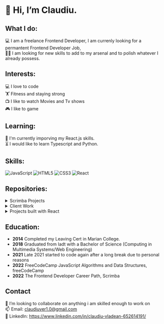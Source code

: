 # 👋 Hi, I’m Claudiu. 

## What I do:
💻 I am a freelance Frontend Developer, I am currenly looking for a permantent Frontend Developer Job,<br>
👨‍💻 I am looking for new skills to add to my arsenal and to polish whatever I already possess.

## Interests:
💻 I love to code <br>
🏋️ Fitness and staying strong <br>
📺 I like to watch Movies and Tv shows <br>
🎮 I like to game  <br>

## Learning: 
🌱 I'm currently imporving my React.js skills. <br>
⏳ I would like to learn Typescript and Python. <br>

## Skills: 
![JavaScript](https://img.shields.io/badge/javascript-%23323330.svg?style=for-the-badge&logo=javascript&logoColor=%23F7DF1E) ![HTML5](https://img.shields.io/badge/html5-%23E34F26.svg?style=for-the-badge&logo=html5&logoColor=white) ![CSS3](https://img.shields.io/badge/css3-%231572B6.svg?style=for-the-badge&logo=css3&logoColor=white) ![React](https://img.shields.io/badge/react-%2320232a.svg?style=for-the-badge&logo=react&logoColor=%2361DAFB)

## Repositories: 
<details>
  <summary>Scrimba Projects</summary>
  <p>Throughout the <a href="https://scrimba.com/learn/frontend">Scrimba front-end developer career path</a> you are encouraged to do multiple solo projects. Solo means there will be no guidance or solution to the challenge; only the design and requirements of the projects are given.</p>
  <blockquote>
    <ul>
       <li><a href="https://github.com/VladeanClaudiu/ReactProjects/tree/main/react-quiz-app">Quizzical (React + API)</a></li>
       <li><a href="https://github.com/VladeanClaudiu/ReactProjects/tree/main/react-travel-journal">Travel Journal (React)</a></li>
       <li><a href="https://github.com/VladeanClaudiu/ReactProjects/tree/main/react-busi-card">Digital business card (React)</a></li>
       <li><a href="https://github.com/VladeanClaudiu/WorkingWithAPI/tree/main/API-MovieWatchlist">Movie watchlist (API)</a></li>
       <li><a href="https://github.com/VladeanClaudiu/MetricConversion">Unit converter</a></li>
       <li><a href="https://github.com/VladeanClaudiu/PasswordGen">Password generator</a></li>
       <li><a href="https://github.com/VladeanClaudiu/InvoiceCreator">Invoice creator</a></li>
       <li><a href="https://github.com/VladeanClaudiu/WorkingWithAPI/tree/main/API-ColorGenerator">Color scheme generator (API)</a></li>
    </ul>
  </blockquote>
</details>

<details>
  <summary>Client Work</summary>
  <p><a href="https://coachswilson.pages.dev/">Website </a> created for a personal trainer at my gym, some info on the site may still need to be added but the overall page is completed. The website is static and built with just HTML, CSS and some basic JS.</p>
  <blockquote>
    <ul>
      <li><a href="https://github.com/VladeanClaudiu/SWPTwebsite.github.io">Website for a personal trainer at my gym</a></li>
    </ul>
  </blockquote>
</details>

<details>
  <summary>Projects built with React</summary>
  <p>React project setup with <a href="https://vitejs.dev/"> Vite </a> and ran with npm.</p>
  <blockquote>
     <ul>
       <li><a href="https://github.com/VladeanClaudiu/ReactProjects/tree/main/react-quiz-app">Quizzical (React + API)</a></li>
       <li><a href="https://github.com/VladeanClaudiu/ReactProjects/tree/main/react-travel-journal">Travel Journal (React)</a></li>
       <li><a href="https://github.com/VladeanClaudiu/ReactProjects/tree/main/react-busi-card">Digital business card (React)</a></li>
       <li><a href="https://github.com/VladeanClaudiu/ReactProjects/tree/main/react-airbnb-experiences-clone">AirBnb Experiences Clone (React)</a></li>
       <li><a href="https://github.com/VladeanClaudiu/ReactProjects/tree/main/react-meme-generator">Meme Generator (React + API)</a></li>
       <li><a href="https://github.com/VladeanClaudiu/ReactProjects/tree/main/tenzi-dice-react">Tenzies Dice Game (React)</a></li>
       <li><a href="https://github.com/VladeanClaudiu/ReactProjects/tree/main/vite-react-basic-app">Basic React App (React)</a></li>
    </ul>
  </blockquote>
</details>

## Education:
- **2014** Completed my Leaving Cert in Marian College.
- **2018** Graduated from Iadt with a Bachelor of Science (Computing in Multimedia Systems/Web Engineering) 
- **2021** Late 2021 started to code again after a long break due to personal reasons
- **2022** FreeCodeCamp JavaScript Algorithms and Data Structures, freeCodeCamp
- **2022** The Frontend Developer Career Path, Scrimba
 
## Contact
 🤝 I’m looking to collaborate on anything i am skilled enough to work on <br>
 📫 Email: claudiuver1.0@gmail.com <br>
 🔗 LinkedIn: https://www.linkedin.com/in/claudiu-vladean-652614191/

 
 

<!---
VladeanClaudiu/VladeanClaudiu is a ✨ special ✨ repository because its `README.md` (this file) appears on your GitHub profile.
You can click the Preview link to take a look at your changes.
--->
